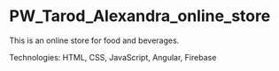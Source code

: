 
# PW_Tarod_Alexandra_online_store

This is an online store for food and beverages.

Technologies: HTML, CSS, JavaScript, Angular, Firebase




